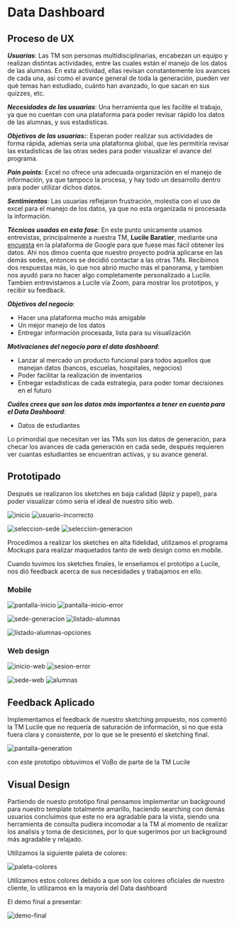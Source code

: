 ﻿# **Data Dashboard**

## **Proceso de UX**

_**Usuarias**_: Las TM son personas multidisciplinarias, encabezan un equipo y realizan distintas actividades,
 entre las cuales están el manejo de los datos de las alumnas. En esta actividad, ellas revisan constantemente
 los avances de cada una, asi como el avance general de toda la generación, pueden ver qué temas han estudiado,
 cuánto han avanzado, lo que sacan en sus quizzes, etc.

_**Necesidades de las usuarias**_: Una herramienta que les facilite el trabajo, ya que no cuentan con una plataforma
 para poder revisar rápido los datos de las alumnas, y sus estadisticas.

_**Objetivos de las usuarias:**_: Esperan poder realizar sus actividades de forma rápida, ademas seria una plataforma global,
 que les permitiría revisar las estadisticas de las otras sedes para poder visualizar el avance del programa.

_**Pain points**_: Excel no ofrece una adecuada organización en el manejo de información, ya que tampoco la procesa, y hay todo
 un desarrollo dentro para poder utilizar dichos datos.

_**Sentimientos**_: Las usuarias reflejaron frustración, molestia con el uso de excel para el manejo de los datos, ya que no
 esta organizada ni procesada la información.

_**Técnicas usadas en esta fase**_: En este punto unicamente usamos entrevistas, principalmente a nuestra TM, **Lucile Baratier**, mediante una
 [encuesta](https://docs.google.com/forms/d/e/1FAIpQLSdkOW2QfD5Js11JBhnnsBAEV0PLMXUf5dgqyZTwJSdT3_vOtA/viewform)
 en la plataforma de Google para que fuese mas fácil obtener los datos. Ahí nos dimos cuenta que nuestro proyecto
 podría aplicarse en las demás sedes, entonces se decidió contactar a las otras TMs. Recibimos dos respuestas
 más, lo que nos abrió mucho más el panorama, y tambien nos ayudó para no hacer algo completamente personalizado a Lucile.
Tambien entrevistamos a Lucile vía Zoom, para mostrar los prototipos, y recibir su feedback.

_**Objetivos del negocio**_:

* Hacer una plataforma mucho más amigable
* Un mejor manejo de los datos
* Entregar información procesada, lista para su visualización

_**Motivaciones del negocio para el data dashboard**_:

* Lanzar al mercado un producto funcional para todos aquellos que manejan datos (bancos, escuelas, hospitales, negocios)
* Poder facilitar la realización de inventarios
* Entregar estadisticas de cada estrategia, para poder tomar decisiones en el futuro

_**Cuáles crees que son los datos más importantes a tener en cuenta para el Data Dashboard**_:

* Datos de estudiantes

Lo primordial que necesitan ver las TMs son los datos de generación, para checar los avances de cada generación en cada sede,
después requieren ver cuantas estudiantes se encuentran activas, y su avance general.

## Prototipado

 Después se realizaron los sketches en baja calidad (lápiz y papel),
 para poder visualizar cómo sería el ideal de nuestro sitio web.

![inicio](https://github.com/AnndyGrs/cdmx-2018-06-bc-core-am-data-dashboard/blob/master/ux/readme-images/inicio.jpg)
![usuario-incorrecto](https://github.com/AnndyGrs/cdmx-2018-06-bc-core-am-data-dashboard/blob/master/ux/readme-images/usuario-incorrecto.jpg)

![seleccion-sede](https://github.com/AnndyGrs/cdmx-2018-06-bc-core-am-data-dashboard/blob/master/ux/readme-images/seleccion-sede.jpg)
![seleccion-generacion](https://github.com/AnndyGrs/cdmx-2018-06-bc-core-am-data-dashboard/blob/master/ux/readme-images/seleccion-generacion.jpg)

Procedimos a realizar los sketches en alta fidelidad, utilizamos el programa *Mockups* para realizar maquetados tanto de web design como en mobile.

Cuando tuvimos los sketches finales, le enseñamos el prototipo a Lucile, nos dió feedback acerca de sus necesidades y trabajamos en ello.

### Mobile

![pantalla-inicio](https://alterna87.github.io/cdmx-2018-06-bc-core-am-data-dashboard/ux/readme-images/pantalla-inicio.jpg)
![pantalla-inicio-error](https://alterna87.github.io/cdmx-2018-06-bc-core-am-data-dashboard/ux/readme-images/pantalla-inicio-error.jpg)

![sede-generacion](https://alterna87.github.io/cdmx-2018-06-bc-core-am-data-dashboard/ux/readme-images/sede-generacion.jpg)
![listado-alumnas](https://alterna87.github.io/cdmx-2018-06-bc-core-am-data-dashboard/ux/readme-images/listado-alumnas.jpg)

![listado-alumnas-opciones](https://github.com/AnndyGrs/cdmx-2018-06-bc-core-am-data-dashboard/blob/master/ux/readme-images/listado-alumnas-opciones.jpg)

### Web design

![inicio-web](https://alterna87.github.io/cdmx-2018-06-bc-core-am-data-dashboard/ux/readme-images/inicio-web.jpg)
![sesion-error](https://alterna87.github.io/cdmx-2018-06-bc-core-am-data-dashboard/ux/readme-images/sesion-error.jpg)

![sede-web](https://alterna87.github.io/cdmx-2018-06-bc-core-am-data-dashboard/ux/readme-images/sede-web.jpg)
![alumnas](https://alterna87.github.io/cdmx-2018-06-bc-core-am-data-dashboard/ux/readme-images/alumnas.jpg)

## Feedback Aplicado

Implementamos el feedback de nuestro sketching propuesto, nos comentó la TM Lucile que no requería de saturación de información, si no que esta fuera clara y consistente, por lo que se le presentó el sketching final.

![pantalla-generation](https://alterna87.github.io/cdmx-2018-06-bc-core-am-data-dashboard/ux/readme-images/pantalla-generation.jpg)

con este prototipo obtuvimos el VoBo de parte de la TM Lucile

## Visual Design

Partiendo de nuesto prototipo final pensamos implementar un background para nuestro template totalmente amarillo, haciendo searching con demás usuarios concluimos que este no era agradable para la vista, siendo una herramienta de consulta pudiera incomodar a la TM al momento de realizar los analisis y toma de desiciones, por lo que sugerimos por un background más agradable y relajado.

  Utilizamos la siguiente paleta de colores:

![paleta-colores](https://alterna87.github.io/cdmx-2018-06-bc-core-am-data-dashboard/ux/readme-images/paletacolores.jpg)

Utilizamos estos colores debido a que son los colores oficiales de nuestro cliente, lo utilizamos en la mayoría del Data dashboard


El demo final a presentar:

![demo-final](https://alterna87.github.io/cdmx-2018-06-bc-core-am-data-dashboard/ux/readme-images/demo-final.jpg)
